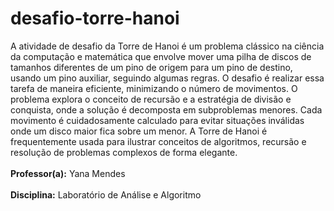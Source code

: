 # desafio-torre-hanoi
A atividade de desafio da Torre de Hanoi é um problema clássico na ciência da computação e matemática que envolve mover uma pilha de discos de tamanhos diferentes de um pino de origem para um pino de destino, usando um pino auxiliar, seguindo algumas regras. O desafio é realizar essa tarefa de maneira eficiente, minimizando o número de movimentos. O problema explora o conceito de recursão e a estratégia de divisão e conquista, onde a solução é decomposta em subproblemas menores. Cada movimento é cuidadosamente calculado para evitar situações inválidas onde um disco maior fica sobre um menor. A Torre de Hanoi é frequentemente usada para ilustrar conceitos de algoritmos, recursão e resolução de problemas complexos de forma elegante.
<br>
<br>
<b>Professor(a):</b> Yana Mendes
<br>
<br>
<b>Disciplina:</b> Laboratório de Análise e Algoritmo
